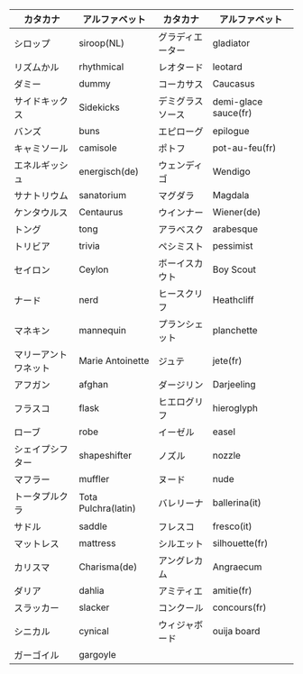 
|カタカナ|アルファベット|カタカナ|アルファベット|
|-|-|-|-|
|シロップ|siroop(NL)|グラディエーター|gladiator|
|リズムかル|rhythmical|レオタード|leotard|
|ダミー|dummy|コーカサス|Caucasus|
|サイドキックス|Sidekicks|デミグラスソース|demi-glace sauce(fr)|
|バンズ|buns|エピローグ|epilogue|
|キャミソール|camisole|ポトフ|pot-au-feu(fr)|
|エネルギッシュ|energisch(de)|ウェンディゴ|Wendigo|
|サナトリウム|sanatorium|マグダラ|Magdala|
|ケンタウルス|Centaurus|ウインナー|Wiener(de)|
|トング|tong|アラベスク|arabesque|
|トリビア|trivia|ペシミスト|pessimist|
|セイロン|Ceylon|ボーイスカウト|Boy Scout|
|ナード|nerd|ヒースクリフ|Heathcliff|
|マネキン|mannequin|プランシェット|planchette|
|マリーアントワネット|Marie Antoinette|ジュテ|jete(fr)|
|アフガン|afghan|ダージリン|Darjeeling|
|フラスコ|flask|ヒエログリフ|hieroglyph|
|ローブ|robe|イーゼル|easel|
|シェイプシフター|shapeshifter|ノズル|nozzle|
|マフラー|muffler|ヌード|nude|
|トータプルクラ|Tota Pulchra(latin)|バレリーナ|ballerina(it)|
|サドル|saddle|フレスコ|fresco(it)|
|マットレス|mattress|シルエット|silhouette(fr)|
|カリスマ|Charisma(de)|アングレカム|Angraecum|
|ダリア|dahlia|アミティエ|amitie(fr)|
|スラッカー|slacker|コンクール|concours(fr)|
|シニカル|cynical|ウィジャボード|ouija board|
|ガーゴイル|gargoyle|
